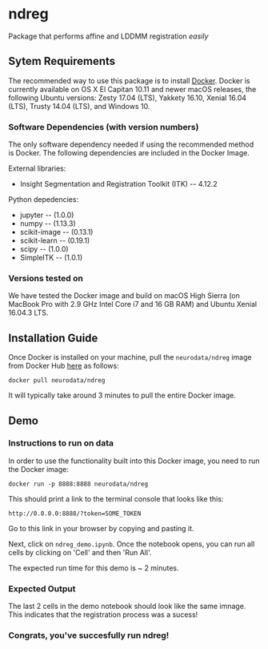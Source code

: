# ndreg
Package that performs affine and LDDMM registration *easily* <br/>

## Sytem Requirements

The recommended way to use this package is to install [Docker](https://store.docker.com/search?offering=community&type=edition). Docker is currently available on OS X El Capitan 10.11 and newer macOS releases, the following Ubuntu versions: Zesty 17.04 (LTS), Yakkety 16.10, Xenial 16.04 (LTS), Trusty 14.04 (LTS), and Windows 10.

### Software Dependencies (with version numbers)

The only software dependency needed if using the recommended method is Docker. The following dependencies are included in the Docker Image.

External libraries: <br/>
- Insight Segmentation and Registration Toolkit (ITK) -- 4.12.2

Python depedencies: <br/>
- jupyter -- (1.0.0)
- numpy -- (1.13.3)
- scikit-image -- (0.13.1)
- scikit-learn -- (0.19.1)
- scipy -- (1.0.0)
- SimpleITK -- (1.0.1)

### Versions tested on
We have tested the Docker image and build on macOS High Sierra (on MacBook Pro with 2.9 GHz Intel Core i7 and 16 GB RAM) and Ubuntu Xenial 16.04.3 LTS.

## Installation Guide

Once Docker is installed on your machine, pull the `neurodata/ndreg` image from Docker Hub [here](https://hub.docker.com/r/neurodata/ndreg) as follows: <br/>

`docker pull neurodata/ndreg` <br/>

It will typically take around 3 minutes to pull the entire Docker image.

## Demo

### Instructions to run on data

In order to use the functionality built into this Docker image, you need to run the Docker image:

`docker run -p 8888:8888 neurodata/ndreg` <br/>

This should print a link to the terminal console that looks like this: <br/>

`http://0.0.0.0:8888/?token=SOME_TOKEN` <br/>

Go to this link in your browser by copying and pasting it. <br/>

Next, click on `ndreg_demo.ipynb`. Once the notebook opens, you can run all cells by clicking on 'Cell' and then 'Run All'.

The expected run time for this demo is ~ 2 minutes.

### Expected Output

The last 2 cells in the demo notebook should look like the same imnage. This indicates that the registration process was a sucess!

### Congrats, you've succesfully run ndreg!
